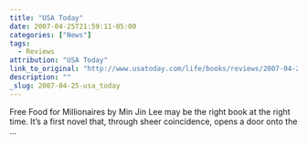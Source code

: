 ```yaml
---
title: "USA Today"
date: 2007-04-25T21:59:11-05:00
categories: ["News"]
tags: 
  - Reviews
attribution: "USA Today"
link_to_original: "http://www.usatoday.com/life/books/reviews/2007-04-25-food-for-millionaires_N.htm"
description: ""
_slug: 2007-04-25-usa_today
---
```


Free Food for Millionaires by Min Jin Lee may be the right book at the right time. It’s a first novel that, through sheer coincidence, opens a door onto the ...

